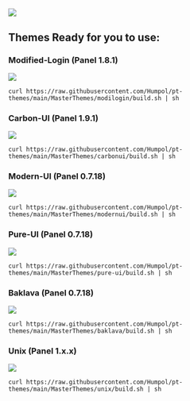![](https://github.com/TheFonix/Pterodactyl-Themes/blob/master/pteroBanner.png?)
=======
## Themes Ready for you to use:

### Modified-Login (Panel 1.8.1)

![](https://media.discordapp.net/attachments/913919065247064154/988439226183974922/CYGLrhw.png?width=983&height=671)

```
curl https://raw.githubusercontent.com/Humpol/pt-themes/main/MasterThemes/modilogin/build.sh | sh
```

### Carbon-UI (Panel 1.9.1)

![](https://i.gyazo.com/3b7d9e52c382631297da86e576ce56fe.png)

```
curl https://raw.githubusercontent.com/Humpol/pt-themes/main/MasterThemes/carbonui/build.sh | sh
```

### Modern-UI (Panel 0.7.18)

![](https://directleaks.to/attachments/1583017484300-png.4133/)

```
curl https://raw.githubusercontent.com/Humpol/pt-themes/main/MasterThemes/modernui/build.sh | sh
```

### Pure-UI (Panel 0.7.18)

![](https://i.ibb.co/yYk3h51/image.png)

```
curl https://raw.githubusercontent.com/Humpol/pt-themes/main/MasterThemes/pure-ui/build.sh | sh
```

### Baklava (Panel 0.7.18)

![](https://i.imgur.com/IUPbhKy.png)

```
curl https://raw.githubusercontent.com/Humpol/pt-themes/main/MasterThemes/baklava/build.sh | sh
```

### Unix (Panel 1.x.x)

![](https://i.ibb.co/16fCg2m/image.png?)

```
curl https://raw.githubusercontent.com/Humpol/pt-themes/main/MasterThemes/unix/build.sh | sh
```